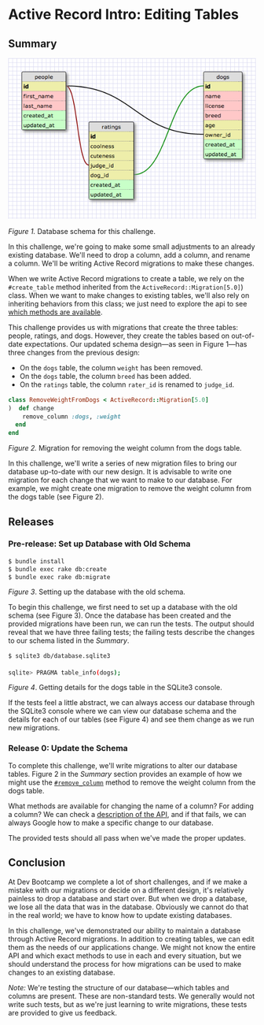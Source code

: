 # Active Record Intro: Editing Tables

## Summary

![Database Schema](schema_design_new.png)

*Figure 1.*  Database schema for this challenge.

In this challenge, we're going to make some small adjustments to an already existing database.  We'll need to drop a column, add a column, and rename a column.  We'll be writing Active Record migrations to make these changes.

When we write Active Record migrations to create a table, we rely on the `#create_table` method inherited from the `ActiveRecord::Migration[5.0]`) class.  When we want to make changes to existing tables, we'll also rely on inheriting behaviors from this class; we just need to explore the api to see [which methods are available][RailsGuides Using the Change Method].

This challenge provides us with migrations that create the three tables:  people, ratings, and dogs.  However, they create the tables based on out-of-date expectations.  Our updated schema design—as seen in Figure 1—has three changes from the previous design:

- On the `dogs` table, the column `weight` has been removed.
- On the `dogs` table, the column `breed` has been added.
- On the `ratings` table, the column `rater_id` is renamed to `judge_id`.

```ruby
class RemoveWeightFromDogs < ActiveRecord::Migration[5.0]
)  def change
    remove_column :dogs, :weight
  end
end
```
*Figure 2.*  Migration for removing the weight column from the dogs table.

In this challenge, we'll write a series of new migration files to bring our database up-to-date with our new design.  It is advisable to write one migration for each change that we want to make to our database.  For example, we might create one migration to remove the weight column from the dogs table (see Figure 2).


## Releases
### Pre-release: Set up Database with Old Schema
```
$ bundle install
$ bundle exec rake db:create
$ bundle exec rake db:migrate
```
*Figure 3*.  Setting up the database with the old schema.

To begin this challenge, we first need to set up a database with the old schema (see Figure 3).	Once the database has been created and the provided migrations have been run, we can run the tests.  The output should reveal that we have three failing tests; the failing tests describe the changes to our schema listed in the *Summary*.

```bash
$ sqlite3 db/database.sqlite3

sqlite> PRAGMA table_info(dogs);
```
*Figure 4*. Getting details for the dogs table in the SQLite3 console.

If the tests feel a little abstract, we can always access our database through the SQLite3 console where we can view our database schema and the details for each of our tables (see Figure 4) and see them change as we run new migrations.


### Release 0:  Update the Schema

To complete this challenge, we'll write migrations to alter our database tables.  Figure 2 in the *Summary* section provides an example of how we might use the [`#remove_column`][APIDock Remove Column] method to remove the weight column from the dogs table.

What methods are available for changing the name of a column?  For adding a column?  We can check a [description of the API][API RubyOnRails Transformations], and if that fails, we can always Google how to make a specific change to our database.

The provided tests should all pass when we've made the proper updates.

## Conclusion
At Dev Bootcamp we complete a lot of short challenges, and if we make a mistake with our migrations or decide on a different design, it's relatively painless to drop a database and start over.  But when we drop a database, we lose all the data that was in the database.  Obviously we cannot do that in the real world; we have to know how to update existing databases.

In this challenge, we've demonstrated our ability to maintain a database through Active Record migrations.  In addition to creating tables, we can edit them as the needs of our applications change.  We might not know the entire API and which exact methods to use in each and every situation, but we should understand the process for how migrations can be used to make changes to an existing database.

*Note:*  We're testing the structure of our database—which tables and columns are present.  These are non-standard tests.  We generally would not write such tests, but as we're just learning to write migrations, these tests are provided to give us feedback.


[APIDock Remove Column]: http://apidock.com/rails/ActiveRecord/ConnectionAdapters/SchemaStatements/remove_column
[API RubyOnRails Transformations]: http://api.rubyonrails.org/classes/ActiveRecord/Migration.html#class-ActiveRecord::Migration-label-Available+transformations
[RailsGuides Using the Change Method]: http://edgeguides.rubyonrails.org/active_record_migrations.html#using-the-change-method

